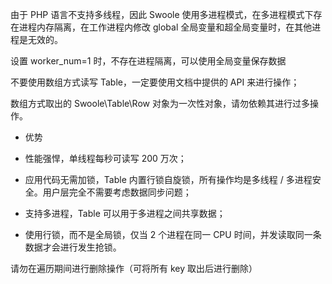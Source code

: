 由于 PHP 语言不支持多线程，因此 Swoole 使用多进程模式，在多进程模式下存在进程内存隔离，在工作进程内修改 global 全局变量和超全局变量时，在其他进程是无效的。





设置 worker_num=1 时，不存在进程隔离，可以使用全局变量保存数据





不要使用数组方式读写 Table，一定要使用文档中提供的 API 来进行操作；

数组方式取出的 Swoole\Table\Row 对象为一次性对象，请勿依赖其进行过多操作。





- 优势

- 性能强悍，单线程每秒可读写 200 万次；

- 应用代码无需加锁，Table 内置行锁自旋锁，所有操作均是多线程 / 多进程安全。用户层完全不需要考虑数据同步问题；

- 支持多进程，Table 可以用于多进程之间共享数据；

- 使用行锁，而不是全局锁，仅当 2 个进程在同一 CPU 时间，并发读取同一条数据才会进行发生抢锁。



请勿在遍历期间进行删除操作（可将所有 key 取出后进行删除）



